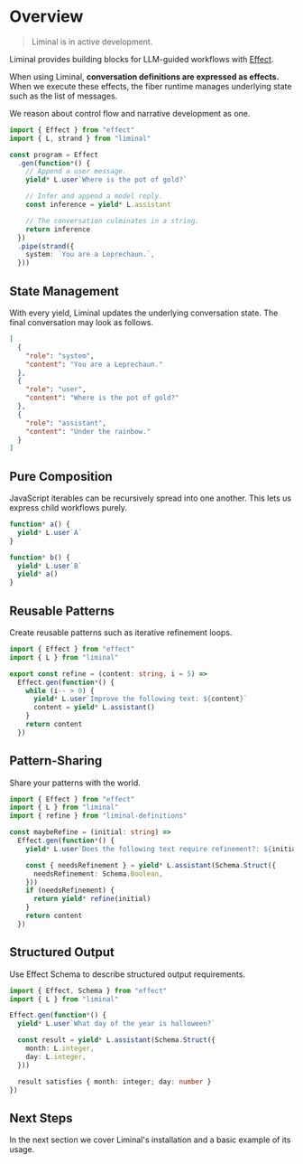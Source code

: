 # Overview <Badge type="warning" text="beta" />

> Liminal is in active development.

<!-- > See
> [the roadmap](https://github.com/harrysolovay/liminal/issues/319) for more
> information. -->

Liminal provides building blocks for LLM-guided workflows with
[Effect](https://effect.website/).

When using Liminal, **conversation definitions are expressed as effects.** When
we execute these effects, the fiber runtime manages underlying state such as the
list of messages.

We reason about control flow and narrative development as one.

```ts
import { Effect } from "effect"
import { L, strand } from "liminal"

const program = Effect
  .gen(function*() {
    // Append a user message.
    yield* L.user`Where is the pot of gold?`

    // Infer and append a model reply.
    const inference = yield* L.assistant

    // The conversation culminates in a string.
    return inference
  })
  .pipe(strand({
    system: `You are a Leprechaun.`,
  }))
```

## State Management

With every yield, Liminal updates the underlying conversation state. The final
conversation may look as follows.

```json
[
  {
    "role": "system",
    "content": "You are a Leprechaun."
  },
  {
    "role": "user",
    "content": "Where is the pot of gold?"
  },
  {
    "role": "assistant",
    "content": "Under the rainbow."
  }
]
```

## Pure Composition

JavaScript iterables can be recursively spread into one another. This lets us
express child workflows purely.

```ts {7}
function* a() {
  yield* L.user`A`
}

function* b() {
  yield* L.user`B`
  yield* a()
}
```

## Reusable Patterns

Create reusable patterns such as iterative refinement loops.

```ts
import { Effect } from "effect"
import { L } from "liminal"

export const refine = (content: string, i = 5) =>
  Effect.gen(function*() {
    while (i-- > 0) {
      yield* L.user`Improve the following text: ${content}`
      content = yield* L.assistant()
    }
    return content
  })
```

## Pattern-Sharing

Share your patterns with the world.

```ts {1,10}
import { Effect } from "effect"
import { L } from "liminal"
import { refine } from "liminal-definitions"

const maybeRefine = (initial: string) =>
  Effect.gen(function*() {
    yield* L.user`Does the following text require refinement?: ${initial}`

    const { needsRefinement } = yield* L.assistant(Schema.Struct({
      needsRefinement: Schema.Boolean,
    }))
    if (needsRefinement) {
      return yield* refine(initial)
    }
    return content
  })
```

## Structured Output

Use Effect Schema to describe structured output requirements.

```ts {7-10}
import { Effect, Schema } from "effect"
import { L } from "liminal"

Effect.gen(function*() {
  yield* L.user`What day of the year is halloween?`

  const result = yield* L.assistant(Schema.Struct({
    month: L.integer,
    day: L.integer,
  }))

  result satisfies { month: integer; day: number }
})
```

## Next Steps

In the next section we cover Liminal's installation and a basic example of its
usage.
